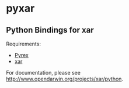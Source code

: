 # pyxar

## Python Bindings for xar

Requirements:

- [Pyrex](http://www.cosc.canterbury.ac.nz/~greg/python/Pyrex/)
- [xar](http://www.opendarwin.org/projects/xar)

For documentation, please see <http://www.opendarwin.org/projects/xar/python>.
